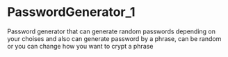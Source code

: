 # PasswordGenerator_1
Password generator that can generate random passwords depending on your choises and also can generate password by a phrase, can be random or you can change how you want to crypt a phrase
